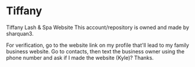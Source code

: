 # Tiffany
Tiffany Lash &amp; Spa Website
This account/repository is owned and made by sharquan3.

For verification, go to the website link on my profile that'll lead to my family business website. Go to contacts, then text the business owner using the phone number and ask if I made the website (Kyle)? Thanks.
